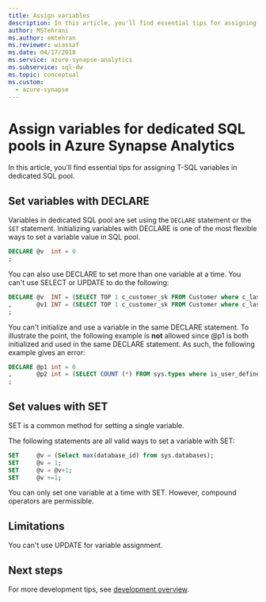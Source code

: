 ```yaml
---
title: Assign variables
description: In this article, you'll find essential tips for assigning T-SQL variables for dedicated SQL pools in Azure Synapse Analytics.
author: MSTehrani
ms.author: emtehran
ms.reviewer: wiassaf
ms.date: 04/17/2018
ms.service: azure-synapse-analytics
ms.subservice: sql-dw
ms.topic: conceptual
ms.custom:
  - azure-synapse
---
```


# Assign variables for dedicated SQL pools in Azure Synapse Analytics

In this article, you'll find essential tips for assigning T-SQL variables in dedicated SQL pool.

## Set variables with DECLARE

Variables in dedicated SQL pool are set using the `DECLARE` statement or the `SET` statement. Initializing variables with DECLARE is one of the most flexible ways to set a variable value in SQL pool.

```sql
DECLARE @v  int = 0
;
```

You can also use DECLARE to set more than one variable at a time. You can't use SELECT or UPDATE to do the following:

```sql
DECLARE @v  INT = (SELECT TOP 1 c_customer_sk FROM Customer where c_last_name = 'Smith')
,       @v1 INT = (SELECT TOP 1 c_customer_sk FROM Customer where c_last_name = 'Jones')
;
```

You can't initialize and use a variable in the same DECLARE statement. To illustrate the point, the following example is **not** allowed since @p1 is both initialized and used in the same DECLARE statement. As such, the following example gives an error:

```sql
DECLARE @p1 int = 0
,       @p2 int = (SELECT COUNT (*) FROM sys.types where is_user_defined = @p1 )
;
```

## Set values with SET

SET is a common method for setting a single variable.

The following statements are all valid ways to set a variable with SET:

```sql
SET     @v = (Select max(database_id) from sys.databases);
SET     @v = 1;
SET     @v = @v+1;
SET     @v +=1;
```

You can only set one variable at a time with SET. However, compound operators are permissible.

## Limitations

You can't use UPDATE for variable assignment.

## Next steps

For more development tips, see [development overview](sql-data-warehouse-overview-develop.md).
